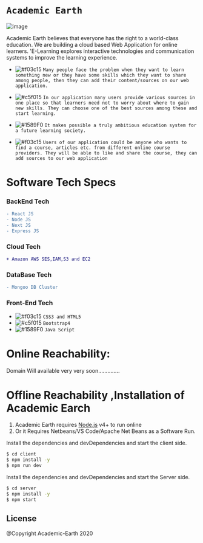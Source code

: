 # ``` Academic Earth ```
![image](https://user-images.githubusercontent.com/53748350/101168034-d7c98280-3660-11eb-9227-c9fc09b787a1.png)

Academic Earth believes that everyone has the right to a world-class education. We are building  a cloud based Web Application for online learners. 'E-Learning explores interactive technologies and communication systems to improve the learning experience.
   - ![#f03c15](https://via.placeholder.com/15/f03c15/000000?text=+) `Many people face the problem when they want to learn something new or they have some skills which they want to share among people, then they can add their content/sources on our web application.`

  -  ![#c5f015](https://via.placeholder.com/15/c5f015/000000?text=+) `In our application many users provide various sources in one place so that learners need not to worry about where to gain new skills. They can choose one of the best sources among these and start learning.`

  - ![#1589F0](https://via.placeholder.com/15/1589F0/000000?text=+) `It makes possible a truly ambitious education system for a future learning society.`
  - ![#f03c15](https://via.placeholder.com/15/f03c15/000000?text=+) `Users of our application could be anyone who wants to find a course, articles etc. from different online course providers. They will be able to like and share the course, they can add sources to our web application`


 

# Software Tech Specs
### BackEnd Tech
```diff
- React JS
- Node JS
- Next JS
- Express JS
````
### Cloud Tech
```diff
+ Amazon AWS SES,IAM,S3 and EC2
```

### DataBase Tech
 ```diff
- Mongoo DB Cluster
```
 
### Front-End Tech
- ![#f03c15](https://via.placeholder.com/15/f03c15/000000?text=+) `CSS3 and HTML5`
- ![#c5f015](https://via.placeholder.com/15/c5f015/000000?text=+) `Bootstrap4`
- ![#1589F0](https://via.placeholder.com/15/1589F0/000000?text=+) `Java Script`

# Online Reachability:
Domain Will available very very soon..............

# Offline Reachability ,Installation of Academic Earch
1. Academic Earth requires [Node.js](https://nodejs.org/) v4+ to run online
2. Or it Requires Netbeans/VS Code/Apache Net Beans as a Software Run.

Install the dependencies and devDependencies and start the client side.
```sh
$ cd client
$ npm install -y
$ npm run dev
```

Install the dependencies and devDependencies and start the Server side.
```sh
$ cd server
$ npm install -y
$ npm start
``` 

License
----
@Copyright Academic-Earth  2020
